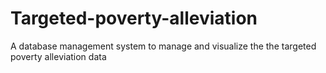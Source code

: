 # Targeted-poverty-alleviation
A database management system to manage and visualize the the targeted poverty alleviation data

